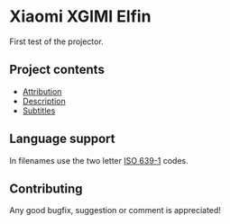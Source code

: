 # Xiaomi XGIMI Elfin

First test of the projector.

## Project contents

- [Attribution](https://github.com/michael-holzheu/Xiaomi-XGIMI-Elfin/blob/main/Attribution/Attribution.txt)
- [Description](https://github.com/michael-holzheu/Xiaomi-XGIMI-Elfin/tree/main/Description)
- [Subtitles](https://github.com/michael-holzheu/Xiaomi-XGIMI-Elfin/tree/main/Subtitles)

## Language support

In filenames use the two letter [ISO 639-1](https://en.wikipedia.org/wiki/List_of_ISO_639-1_codes) codes.

## Contributing

Any good bugfix, suggestion or comment is appreciated!
